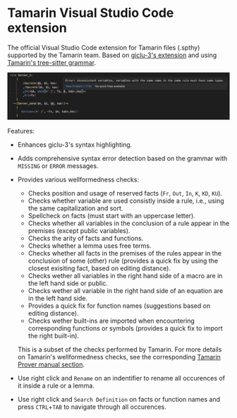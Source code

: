 # Tamarin Visual Studio Code extension

The official Visual Studio Code extension for Tamarin files (.spthy) supported by the Tamarin team. Based on [giclu-3's extension](https://github.com/gilcu3/vscode-tamarin) and using [Tamarin's tree-sitter grammar](https://github.com/tamarin-prover/tamarin-prover/pull/648).

![Example](./images/error.png)

Features:

-   Enhances giclu-3's syntax highlighting.
-   Adds comprehensive syntax error detection based on the grammar with `MISSING` or `ERROR` messages.
-   Provides various wellformedness checks:

    -   Checks position and usage of reserved facts (`Fr`, `Out`, `In`, `K`, `KD`, `KU`).
    -   Checks whether variable are used consistly inside a rule, i.e., using the same capitalization and sort.
    -   Spellcheck on facts (must start with an uppercase letter).
    -   Checks whether all variables in the conclusion of a rule appear in the premises (except public variables).
    -   Checks the arity of facts and functions.
    -   Checks whether a lemma uses free terms.
    -   Checks whether all facts in the premises of the rules appear in the conclusion of some (other) rule (provides a quick fix by using the closest exisiting fact, based on editing distance).
    -   Checks wether all variables in the right hand side of a macro are in the left hand side or public.
    -   Checks wether all variable in the right hand side of an equation are in the left hand side.
    -   Provides a quick fix for function names (suggestions based on editing distance).
    -   Checks wether built-ins are imported when encountering corresponding functions or symbols (provides a quick fix to import the right built-in).

    This is a subset of the checks performed by Tamarin. For more details on Tamarin's wellformedness checks, see the corresponding [Tamarin Prover manual section](https://tamarin-prover.com/manual/master/book/010_modeling-issues.html).

-   Use right click and `Rename` on an indentifier to rename all occurences of it inside a rule or a lemma.
-   Use right click and `Search Definition` on facts or function names and press `CTRL`+`TAB` to navigate through all occurences.
